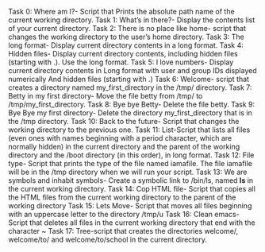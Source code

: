 Task 0: Where am I?- Script that Prints the absolute path name of the current working directory.
Task 1: What’s in there?- Display the contents list of your current directory.
Task 2: There is no place like home- script that changes the working directory to the user’s home directory.
Task 3: The long format- Display current directory contents in a long format.
Task 4: Hidden files- Display current directory contents, including hidden files (starting with .). Use the long format.
Task 5: I love numbers- Display current directory contents in Long format with user and group IDs displayed numerically And hidden files (starting with .)
Task 6: Welcome- script that creates a directory named my_first_directory in the /tmp/ directory.
Task 7: Betty in my first directory- Move the file betty from /tmp/ to /tmp/my_first_directory.
Task 8: Bye bye Betty- Delete the file betty.
Task 9: Bye Bye my first directory- Delete the directory my_first_directory that is in the /tmp directory.
Task 10: Back to the future- Script that changes the working directory to the previous one.
Task 11: List-Script that lists all files (even ones with names beginning with a period character, which are normally hidden) in the current directory and the parent of the working directory and the /boot directory (in this order), in long format.
Task 12: File type- Script that prints the type of the file named iamafile. The file iamafile will be in the /tmp directory when we will run your script.
Task 13: We are symbols and inhabit symbols- Create a symbolic link to /bin/ls, named __ls__ in the current working directory.
Task 14: Cop HTML file- Script that copies all the HTML files from the current working directory to the parent of the working directory
Task 15: Lets Move- Script that moves all files beginning with an uppercase letter to the directory /tmp/u
Task 16: Clean emacs- Script that deletes all files in the current working directory that end with the character ~
Task 17: Tree-script that creates the directories welcome/, welcome/to/ and welcome/to/school in the current directory.

